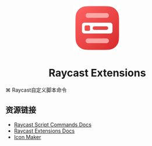 <p align="center">
  <img src="docs/images/store-logo.webp" height="128">
  <h1 align="center">Raycast Extensions</h1>
</p>
 ⌘ Raycast自定义脚本命令

## 资源链接

- [Raycast  Script Commands Docs](https://github.com/raycast/script-commands)
- [Raycast Extensions Docs](https://github.com/raycast/script-commands)
- [Icon Maker](https://www.ray.so/icon)
